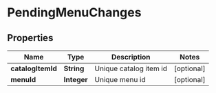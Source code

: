 
# PendingMenuChanges

## Properties
Name | Type | Description | Notes
------------ | ------------- | ------------- | -------------
**catalogItemId** | **String** | Unique catalog item id |  [optional]
**menuId** | **Integer** | Unique menu id |  [optional]



